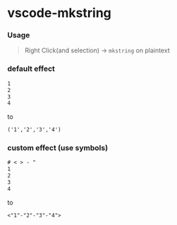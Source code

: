 # vscode-mkstring

### Usage
> Right Click(and selection) -> `mkstring` on plaintext

### default effect
```txt
1
2
3
4
```
to 
```txt
('1','2','3','4')
```

### custom effect (use symbols)
```txt
# < > - "
1
2
3
4
```
to 
```txt
<"1"-"2"-"3"-"4">
```
